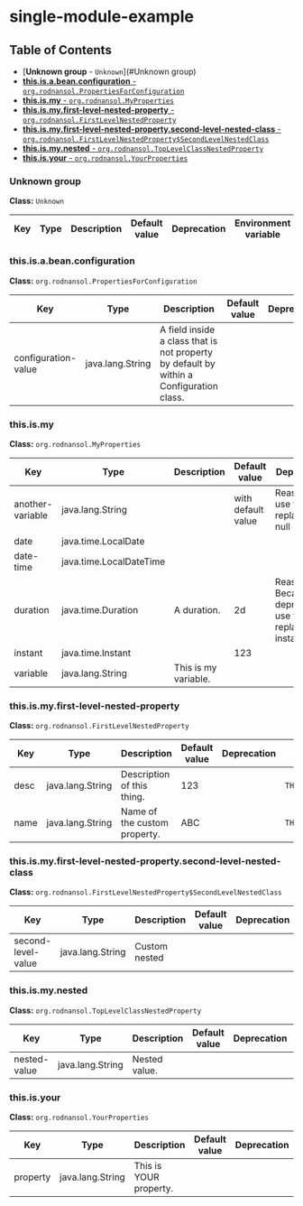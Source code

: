# single-module-example
## Table of Contents
* [**Unknown group** - `Unknown`](#Unknown group)
* [**this.is.a.bean.configuration** - `org.rodnansol.PropertiesForConfiguration`](#this.is.a.bean.configuration)
* [**this.is.my** - `org.rodnansol.MyProperties`](#this.is.my)
* [**this.is.my.first-level-nested-property** - `org.rodnansol.FirstLevelNestedProperty`](#this.is.my.first-level-nested-property)
* [**this.is.my.first-level-nested-property.second-level-nested-class** - `org.rodnansol.FirstLevelNestedProperty$SecondLevelNestedClass`](#this.is.my.first-level-nested-property.second-level-nested-class)
* [**this.is.my.nested** - `org.rodnansol.TopLevelClassNestedProperty`](#this.is.my.nested)
* [**this.is.your** - `org.rodnansol.YourProperties`](#this.is.your)

### Unknown group
**Class:** `Unknown`

|Key|Type|Description|Default value|Deprecation|Environment variable |
|---|----|-----------|-------------|-----------|----------------------|
### this.is.a.bean.configuration
**Class:** `org.rodnansol.PropertiesForConfiguration`

|Key|Type|Description|Default value|Deprecation|Environment variable |
|---|----|-----------|-------------|-----------|----------------------|
| configuration-value| java.lang.String| A field inside a class that is not property by default by within a Configuration class.| | | `THIS_IS_A_BEAN_CONFIGURATION_CONFIGURATIONVALUE`|
### this.is.my
**Class:** `org.rodnansol.MyProperties`

|Key|Type|Description|Default value|Deprecation|Environment variable |
|---|----|-----------|-------------|-----------|----------------------|
| another-variable| java.lang.String| | with default value| Reason: null, use for replacement: null| `THIS_IS_MY_ANOTHERVARIABLE`|
| date| java.time.LocalDate| | | | `THIS_IS_MY_DATE`|
| date-time| java.time.LocalDateTime| | | | `THIS_IS_MY_DATETIME`|
| duration| java.time.Duration| A duration.| 2d| Reason: Because it is deprecated, use for replacement: instant| `THIS_IS_MY_DURATION`|
| instant| java.time.Instant| | 123| | `THIS_IS_MY_INSTANT`|
| variable| java.lang.String| This is my variable.| | | `THIS_IS_MY_VARIABLE`|
### this.is.my.first-level-nested-property
**Class:** `org.rodnansol.FirstLevelNestedProperty`

|Key|Type|Description|Default value|Deprecation|Environment variable |
|---|----|-----------|-------------|-----------|----------------------|
| desc| java.lang.String| Description of this thing.| 123| | `THIS_IS_MY_FIRSTLEVELNESTEDPROPERTY_DESC`|
| name| java.lang.String| Name of the custom property.| ABC| | `THIS_IS_MY_FIRSTLEVELNESTEDPROPERTY_NAME`|
### this.is.my.first-level-nested-property.second-level-nested-class
**Class:** `org.rodnansol.FirstLevelNestedProperty$SecondLevelNestedClass`

|Key|Type|Description|Default value|Deprecation|Environment variable |
|---|----|-----------|-------------|-----------|----------------------|
| second-level-value| java.lang.String| Custom nested| | | `THIS_IS_MY_FIRSTLEVELNESTEDPROPERTY_SECONDLEVELNESTEDCLASS_SECONDLEVELVALUE`|
### this.is.my.nested
**Class:** `org.rodnansol.TopLevelClassNestedProperty`

|Key|Type|Description|Default value|Deprecation|Environment variable |
|---|----|-----------|-------------|-----------|----------------------|
| nested-value| java.lang.String| Nested value.| | | `THIS_IS_MY_NESTED_NESTEDVALUE`|
### this.is.your
**Class:** `org.rodnansol.YourProperties`

|Key|Type|Description|Default value|Deprecation|Environment variable |
|---|----|-----------|-------------|-----------|----------------------|
| property| java.lang.String| This is YOUR property.| | | `THIS_IS_YOUR_PROPERTY`|



